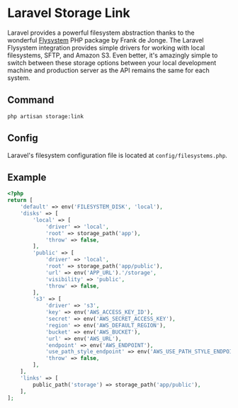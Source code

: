 # Laravel Storage Link
Laravel provides a powerful filesystem abstraction thanks to the wonderful [Flysystem](https://github.com/thephpleague/flysystem) PHP package by Frank de Jonge. The Laravel Flysystem integration provides simple drivers for working with local filesystems, SFTP, and Amazon S3. Even better, it's amazingly simple to switch between these storage options between your local development machine and production server as the API remains the same for each system.
## Command
```shell
php artisan storage:link
```

## Config
Laravel's filesystem configuration file is located at `config/filesystems.php`.

## Example

```php
<?php
return [
    'default' => env('FILESYSTEM_DISK', 'local'),
    'disks' => [
        'local' => [
            'driver' => 'local',
            'root' => storage_path('app'),
            'throw' => false,
        ],
        'public' => [
            'driver' => 'local',
            'root' => storage_path('app/public'),
            'url' => env('APP_URL').'/storage',
            'visibility' => 'public',
            'throw' => false,
        ],
        's3' => [
            'driver' => 's3',
            'key' => env('AWS_ACCESS_KEY_ID'),
            'secret' => env('AWS_SECRET_ACCESS_KEY'),
            'region' => env('AWS_DEFAULT_REGION'),
            'bucket' => env('AWS_BUCKET'),
            'url' => env('AWS_URL'),
            'endpoint' => env('AWS_ENDPOINT'),
            'use_path_style_endpoint' => env('AWS_USE_PATH_STYLE_ENDPOINT', false),
            'throw' => false,
        ],
    ],
    'links' => [
        public_path('storage') => storage_path('app/public'),
    ],
];
```
